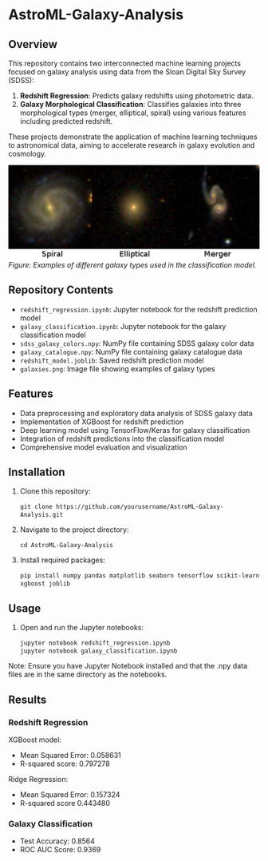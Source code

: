 # AstroML-Galaxy-Analysis

## Overview

This repository contains two interconnected machine learning projects focused on galaxy analysis using data from the Sloan Digital Sky Survey (SDSS):

1. **Redshift Regression**: Predicts galaxy redshifts using photometric data.
2. **Galaxy Morphological Classification**: Classifies galaxies into three morphological types (merger, elliptical, spiral) using various features including predicted redshift.

These projects demonstrate the application of machine learning techniques to astronomical data, aiming to accelerate research in galaxy evolution and cosmology.

![Galaxy Types](galaxies.png)
*Figure: Examples of different galaxy types used in the classification model.*

## Repository Contents

- `redshift_regression.ipynb`: Jupyter notebook for the redshift prediction model
- `galaxy_classification.ipynb`: Jupyter notebook for the galaxy classification model
- `sdss_galaxy_colors.npy`: NumPy file containing SDSS galaxy color data
- `galaxy_catalogue.npy`: NumPy file containing galaxy catalogue data
- `redshift_model.joblib`: Saved redshift prediction model
- `galaxies.png`: Image file showing examples of galaxy types

## Features

- Data preprocessing and exploratory data analysis of SDSS galaxy data
- Implementation of XGBoost for redshift prediction
- Deep learning model using TensorFlow/Keras for galaxy classification
- Integration of redshift predictions into the classification model
- Comprehensive model evaluation and visualization

## Installation

1. Clone this repository:
   ```
   git clone https://github.com/yourusername/AstroML-Galaxy-Analysis.git
   ```
2. Navigate to the project directory:
   ```
   cd AstroML-Galaxy-Analysis
   ```
3. Install required packages:
   ```
   pip install numpy pandas matplotlib seaborn tensorflow scikit-learn xgboost joblib
   ```

## Usage

1. Open and run the Jupyter notebooks:
   ```
   jupyter notebook redshift_regression.ipynb
   jupyter notebook galaxy_classification.ipynb
   ```

Note: Ensure you have Jupyter Notebook installed and that the .npy data files are in the same directory as the notebooks.

## Results

### Redshift Regression
XGBoost model:
- Mean Squared Error: 0.058631 
- R-squared score: 0.797278

Ridge Regression:
- Mean Squared Error: 0.157324
- R-squared score 0.443480

### Galaxy Classification
- Test Accuracy: 0.8564
- ROC AUC Score: 0.9369
